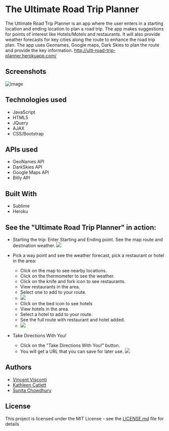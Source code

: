 # The Ultimate Road Trip Planner

The Ultimate Road Trip Planner is an app where the user enters in a starting location and ending location to plan a road trip. The app makes suggestions for points of interest like Hotels/Motels and restaurants. It will also provide weather forecasts for key cities along the route to enhance the road trip plan. The app uses Geonames, Google maps, Dark Skies to plan the route and provide the key information. <a href="http://ulti-road-trip-planner.herokuapp.com/" target="_blank">http://ulti-road-trip-planner.herokuapp.com/</a>

## Screenshots
![image](https://cloud.githubusercontent.com/assets/20932574/21952147/cf5b8b04-d9e2-11e6-8962-3a665cf8079a.png)

## Technologies used
- JavaScript
- HTML5
- JQuery
- AJAX
- CSS/Bootstrap

## APIs used
* GeoNames API
* DarkSkies API
* Google Maps API
* Bitly API

## Built With
* Sublime 
* Heroku 



## See the "Ultimate Road Trip Planner" in action:

* Starting the trip:
  Enter Starting and Ending point.  See the map route and destination weather.
<a href="https://media.giphy.com/media/l0Ex3ip5kxvPrvEIw/source.gif" target="_blank"><img src="http://i.giphy.com/l0Ex3ip5kxvPrvEIw.gif" ></a>
  
* Pick a way point and see the weather forecast, pick a restaurant or hotel in the area:
  - Click on the map to see nearby locations.
  - Click on the thermometer to see the weather.
  - Click on the knife and fork icon to see restaurants.
  - View restaurants in the area.
  - Select one to add to your route.
  - <a href="https://media.giphy.com/media/26gseeBaPsXHcZe6s/source.gif" target="_blank"><img src="http://i.giphy.com/26gseeBaPsXHcZe6s.gif" ></a>
  - Click on the bed icon to see hotels
  - View hotels in the area.
  - Select a hotel to add to your route.
  - See the full route with restaurant and hotel added.
  - <a href="https://media.giphy.com/media/l0Exc5ERrb9Uu4n8Q/source.gif" target="_blank"><img src="http://i.giphy.com/l0Exc5ERrb9Uu4n8Q.gif" ></a>
  
* Take Directions With You!
  - Click on the "Take Directions With You!" button.
  - You will get a URL that you can save for later use.
<a href="https://media.giphy.com/media/26gswfLBSjSrgpnby/source.gif" target="_blank"><img src="http://i.giphy.com/26gswfLBSjSrgpnby.gif" ></a>
 
 
## Authors

* [Vincent Visconti](https://github.com/VinnyV88)
* [Kathleen Catlett](https://github.com/kathcatBC)
* [Sunita Chowdhury](https://github.com/smchow)
  


## License

This project is licensed under the MIT License - see the [LICENSE.md](LICENSE.md) file for details

